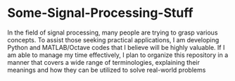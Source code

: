 # Some-Signal-Processing-Stuff
In the field of signal processing, many people are trying to grasp various concepts. To assist those seeking practical applications, I am developing Python and MATLAB/Octave codes that I believe will be highly valuable. If I am able to manage my time effectively, I plan to organize this repository in a manner that covers a wide range of terminologies, explaining their meanings and how they can be utilized to solve real-world problems
